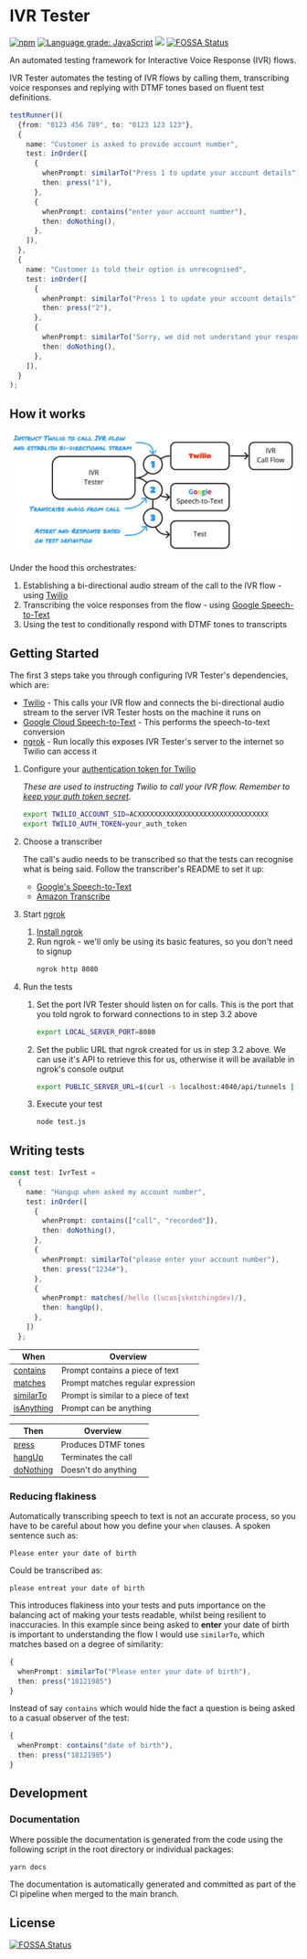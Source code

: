 # IVR Tester

[![npm](https://img.shields.io/npm/v/ivr-tester)](https://www.npmjs.com/package/ivr-tester)
[![Language grade: JavaScript](https://img.shields.io/lgtm/grade/javascript/g/SketchingDev/ivr-tester.svg?logo=lgtm&logoWidth=18)](https://lgtm.com/projects/g/SketchingDev/ivr-tester/context:javascript)
![](https://github.com/SketchingDev/ivr-tester/workflows/On%20Push/badge.svg)
[![FOSSA Status](https://app.fossa.com/api/projects/git%2Bgithub.com%2FSketchingDev%2Fivr-tester.svg?type=shield)](https://app.fossa.com/projects/git%2Bgithub.com%2FSketchingDev%2Fivr-tester?ref=badge_shield)

An automated testing framework for Interactive Voice Response (IVR) flows.

IVR Tester automates the testing of IVR flows by calling them, transcribing voice responses and replying with DTMF tones
based on fluent test definitions.

```ts
testRunner()(
  {from: "0123 456 789", to: "0123 123 123"},
  {
    name: "Customer is asked to provide account number",
    test: inOrder([
      {
        whenPrompt: similarTo("Press 1 to update your account details"),
        then: press("1"),
      },
      {
        whenPrompt: contains("enter your account number"),
        then: doNothing(),
      },
    ]),
  },
  {
    name: "Customer is told their option is unrecognised",
    test: inOrder([
      {
        whenPrompt: similarTo("Press 1 to update your account details"),
        then: press("2"),
      },
      {
        whenPrompt: similarTo("Sorry, we did not understand your response"),
        then: doNothing(),
      },
    ]),
  }
);
```

## How it works

<p align="center">
  <img src="doc-assets/flow.jpg">
</p>

Under the hood this orchestrates:

1. Establishing a bi-directional audio stream of the call to the IVR flow - using [Twilio](https://www.twilio.com/)
1. Transcribing the voice responses from the flow -
   using [Google Speech-to-Text](https://cloud.google.com/speech-to-text)
1. Using the test to conditionally respond with DTMF tones to transcripts

## Getting Started

The first 3 steps take you through configuring IVR Tester's dependencies, which are:

* [Twilio](https://www.twilio.com/) - This calls your IVR flow and connects the bi-directional audio stream to the
  server IVR Tester hosts on the machine it runs on
* [Google Cloud Speech-to-Text](https://cloud.google.com/speech-to-text) - This performs the speech-to-text conversion
* [ngrok](https://ngrok.com/) - Run locally this exposes IVR Tester's server to the internet so Twilio can access it

1. Configure
   your [authentication token for Twilio](https://support.twilio.com/hc/en-us/articles/223136027-Auth-Tokens-and-How-to-Change-Them)

   _These are used to instructing Twilio to call your IVR flow. Remember
   to [keep your auth token secret](https://www.twilio.com/blog/protect-phishing-auth-token-fraud)._

   ```sh
   export TWILIO_ACCOUNT_SID=ACXXXXXXXXXXXXXXXXXXXXXXXXXXXXXXXX
   export TWILIO_AUTH_TOKEN=your_auth_token
   ```

2. Choose a transcriber

   The call's audio needs to be transcribed so that the tests can recognise what is being said. Follow the transcriber's
   README to set it up:
    * [Google's Speech-to-Text](packages/transcriber-google-speech-to-text)
    * [Amazon Transcribe](packages/transcriber-amazon-transcribe)

3. Start [ngrok](https://ngrok.com/)

    1. [Install ngrok](https://ngrok.com/download)
    2. Run ngrok - we'll only be using its basic features, so you don't need to signup
        ```sh
        ngrok http 8080
        ```

4. Run the tests

    1. Set the port IVR Tester should listen on for calls. This is the port that you told ngrok to forward connections
       to in step 3.2 above
       ```sh
       export LOCAL_SERVER_PORT=8080
       ```
    2. Set the public URL that ngrok created for us in step 3.2 above. We can use it's API to retrieve this for us,
       otherwise it will be available in ngrok's console output
       ```sh
       export PUBLIC_SERVER_URL=$(curl -s localhost:4040/api/tunnels | jq -r .tunnels[0].public_url)
       ```
    3. Execute your test
       ```sh
       node test.js
       ```

## Writing tests

```ts
const test: IvrTest =
  {
    name: "Hangup when asked my account number",
    test: inOrder([
      {
        whenPrompt: contains(["call", "recorded"]),
        then: doNothing(),
      },
      {
        whenPrompt: similarTo("please enter your account number"),
        then: press("1234#"),
      },
      {
        whenPrompt: matches(/hello (lucas|sketchingdev)/),
        then: hangUp(),
      },
    ])
  };
```


| When         | Overview                             |
| -------------|--------------------------------------|
| [contains]   | Prompt contains a piece of text      |
| [matches]    | Prompt matches regular expression    |
| [similarTo]  | Prompt is similar to a piece of text |
| [isAnything] | Prompt can be anything               |

[contains]: ./packages/ivr-tester/doc/modules/_testing_test_conditions_when_contains_.md
[matches]: ./packages/ivr-tester/doc/modules/_testing_test_conditions_when_matches_.md
[similarTo]:  ./packages/ivr-tester/doc/modules/_testing_test_conditions_when_similarto_.md
[isAnything]: ./packages/ivr-tester/doc/modules/_testing_test_conditions_when_isanything_.md

| Then        | Overview            |
| ------------|---------------------|
| [press]     | Produces DTMF tones |
| [hangUp]    | Terminates the call |
| [doNothing] | Doesn't do anything |

[press]: ./packages/ivr-tester/doc/modules/_testing_test_conditions_then_press_.md
[hangUp]: ./packages/ivr-tester/doc/modules/_testing_test_conditions_then_hangup_.md
[doNothing]: ./packages/ivr-tester/doc/modules/_testing_test_conditions_then_donothing_.md

### Reducing flakiness

Automatically transcribing speech to text is not an accurate process, so you have to be careful about how you define
your `when` clauses. A spoken sentence such as:

```
Please enter your date of birth
```

Could be transcribed as:

```
please entreat your date of birth
```

This introduces flakiness into your tests and puts importance on the balancing act of making your tests readable, whilst
being resilient to inaccuracies. In this example since being asked to **enter** your date of birth is important to
understanding the flow I would use `similarTo`, which matches based on a degree of similarity:

```ts
{
  whenPrompt: similarTo("Please enter your date of birth"),
  then: press("18121985")
}
```

Instead of say `contains` which would hide the fact a question is being asked to a casual observer of the test:

```ts
{
  whenPrompt: contains("date of birth"),
  then: press("18121985")
}
```

## Development

### Documentation

Where possible the documentation is generated from the code using the following script in the root directory or
individual packages:

```sh
yarn docs
```

The documentation is automatically generated and committed as part of the CI pipeline when merged to the main branch.

## License

[![FOSSA Status](https://app.fossa.com/api/projects/git%2Bgithub.com%2FSketchingDev%2Fivr-tester.svg?type=large)](https://app.fossa.com/projects/git%2Bgithub.com%2FSketchingDev%2Fivr-tester?ref=badge_large)

